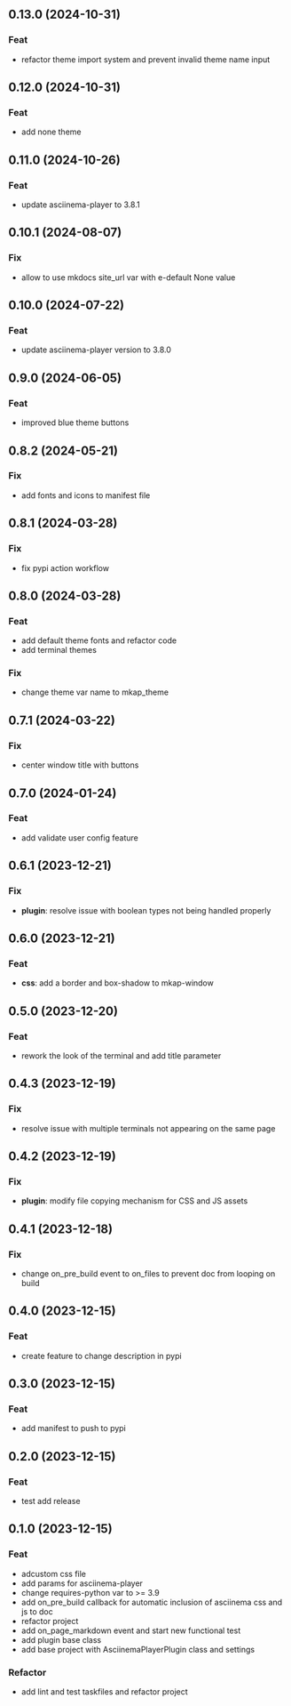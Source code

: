 ## 0.13.0 (2024-10-31)

### Feat

- refactor theme import system and prevent invalid theme name input

## 0.12.0 (2024-10-31)

### Feat

- add none theme

## 0.11.0 (2024-10-26)

### Feat

- update asciinema-player to 3.8.1

## 0.10.1 (2024-08-07)

### Fix

- allow to use mkdocs site_url var with e-default None value

## 0.10.0 (2024-07-22)

### Feat

- update asciinema-player version to 3.8.0

## 0.9.0 (2024-06-05)

### Feat

- improved blue theme buttons

## 0.8.2 (2024-05-21)

### Fix

- add fonts and icons to manifest file

## 0.8.1 (2024-03-28)

### Fix

- fix pypi action workflow

## 0.8.0 (2024-03-28)

### Feat

- add default theme fonts and refactor code
- add terminal themes

### Fix

- change theme var name to mkap_theme

## 0.7.1 (2024-03-22)

### Fix

- center window title with buttons

## 0.7.0 (2024-01-24)

### Feat

- add validate user config feature

## 0.6.1 (2023-12-21)

### Fix

- **plugin**: resolve issue with boolean types not being handled properly

## 0.6.0 (2023-12-21)

### Feat

- **css**: add a border and box-shadow to mkap-window

## 0.5.0 (2023-12-20)

### Feat

- rework the look of the terminal and add title parameter

## 0.4.3 (2023-12-19)

### Fix

- resolve issue with multiple terminals not appearing on the same page

## 0.4.2 (2023-12-19)

### Fix

- **plugin**: modify file copying mechanism for CSS and JS assets

## 0.4.1 (2023-12-18)

### Fix

- change on_pre_build event to on_files to prevent doc from looping on build

## 0.4.0 (2023-12-15)

### Feat

- create feature to change description in pypi

## 0.3.0 (2023-12-15)

### Feat

- add manifest to push to pypi

## 0.2.0 (2023-12-15)

### Feat

- test add release

## 0.1.0 (2023-12-15)

### Feat

- adcustom css file
- add params for asciinema-player
- change requires-python var to >= 3.9
- add on_pre_build callback for automatic inclusion of asciinema css and js to doc
- refactor project
- add on_page_markdown event and start new functional test
- add plugin base class
- add base project with AsciinemaPlayerPlugin class and settings

### Refactor

- add lint and test taskfiles and refactor project
